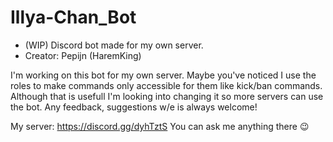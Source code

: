 # Illya-Chan_Bot
- (WIP) Discord bot made for my own server.
- Creator: Pepijn (HaremKing)

I'm working on this bot for my own server. Maybe you've noticed I use the roles to make commands only accessible for them like kick/ban commands.
Although that is usefull I'm looking into changing it so more servers can use the bot.
Any feedback, suggestions w/e is always welcome!

My server: https://discord.gg/dyhTztS
You can ask me anything there 😉
